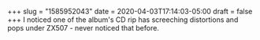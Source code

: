 +++
slug = "1585952043"
date = 2020-04-03T17:14:03-05:00
draft = false
+++
I noticed one of the album's CD rip has screeching distortions and pops under ZX507 - never noticed that before.